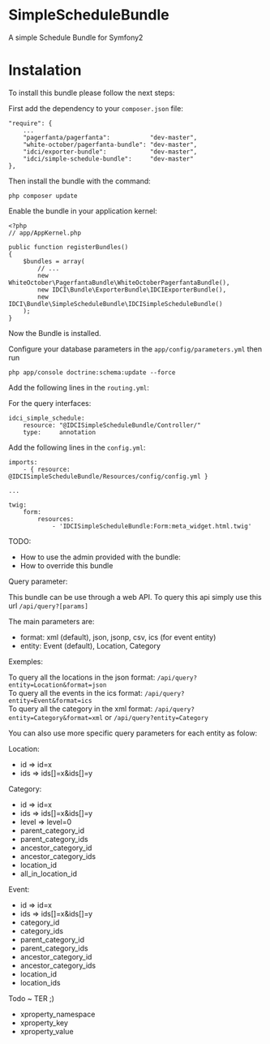 SimpleScheduleBundle
====================

A simple Schedule Bundle for Symfony2


Instalation
===========

To install this bundle please follow the next steps:

First add the dependency to your `composer.json` file:

    "require": {
        ...
        "pagerfanta/pagerfanta":           "dev-master",
        "white-october/pagerfanta-bundle": "dev-master",
        "idci/exporter-bundle":            "dev-master",
        "idci/simple-schedule-bundle":     "dev-master"
    },

Then install the bundle with the command:

    php composer update

Enable the bundle in your application kernel:

    <?php
    // app/AppKernel.php

    public function registerBundles()
    {
        $bundles = array(
            // ...
            new WhiteOctober\PagerfantaBundle\WhiteOctoberPagerfantaBundle(),
            new IDCI\Bundle\ExporterBundle\IDCIExporterBundle(),
            new IDCI\Bundle\SimpleScheduleBundle\IDCISimpleScheduleBundle()
        );
    }

Now the Bundle is installed.

Configure your database parameters in the `app/config/parameters.yml` then run

    php app/console doctrine:schema:update --force

Add the following lines in the `routing.yml`:

For the query interfaces:

    idci_simple_schedule:
        resource: "@IDCISimpleScheduleBundle/Controller/"
        type:     annotation

Add the following lines in the `config.yml`:

    imports:
        - { resource: @IDCISimpleScheduleBundle/Resources/config/config.yml }

    ...

    twig:
        form:
            resources:
                - 'IDCISimpleScheduleBundle:Form:meta_widget.html.twig'

TODO:

 * How to use the admin provided with the bundle:
 * How to override this bundle

Query parameter:

This bundle can be use through a web API.
To query this api simply use this url `/api/query?[params]`

The main parameters are:

 * format: xml (default), json, jsonp, csv, ics (for event entity)
 * entity: Event (default), Location, Category

Exemples:

To query all the locations in the json format: `/api/query?entity=Location&format=json`  
To query all the events in the ics format: `/api/query?entity=Event&format=ics`  
To query all the category in the xml format: `/api/query?entity=Category&format=xml` or `/api/query?entity=Category`  

You can also use more specific query parameters for each entity as folow:

Location:

 * id => id=x
 * ids => ids[]=x&ids[]=y

Category:

 * id => id=x
 * ids => ids[]=x&ids[]=y
 * level => level=0
 * parent_category_id
 * parent_category_ids
 * ancestor_category_id
 * ancestor_category_ids
 * location_id
 * all_in_location_id

Event:

 * id => id=x
 * ids => ids[]=x&ids[]=y
 * category_id
 * category_ids
 * parent_category_id
 * parent_category_ids
 * ancestor_category_id
 * ancestor_category_ids
 * location_id
 * location_ids

Todo ~ TER ;)

 * xproperty_namespace
 * xproperty_key
 * xproperty_value

